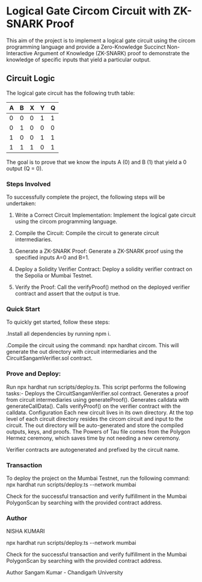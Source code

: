 # Logical Gate Circom Circuit with ZK-SNARK Proof
This aim of the project is  to implement a logical gate circuit using the circom programming language and provide a Zero-Knowledge Succinct Non-Interactive Argument of Knowledge (ZK-SNARK) proof to demonstrate the knowledge of specific inputs that yield a particular output.

## Circuit Logic
The logical gate circuit has the following truth table:

| A | B | X | Y | Q |
|---|---|---|---|---|
| 0 | 0 | 0 | 1 | 1 |
| 0 | 1 | 0 | 0 | 0 |
| 1 | 0 | 0 | 1 | 1 |
| 1 | 1 | 1 | 0 | 1 |

The goal is to prove that we know the inputs A (0) and B (1) that yield a 0 output (Q = 0).

### Steps Involved
To successfully complete the project, the following steps will be undertaken:

1. Write a Correct Circuit Implementation: Implement the logical gate circuit using the circom programming language.

2. Compile the Circuit: Compile the circuit to generate circuit intermediaries.

3. Generate a ZK-SNARK Proof: Generate a ZK-SNARK proof using the specified inputs A=0 and B=1.

4. Deploy a Solidity Verifier Contract: Deploy a solidity verifier contract on the Sepolia or Mumbai Testnet.

5. Verify the Proof: Call the verifyProof() method on the deployed verifier contract and assert that the output is true.

### Quick Start
To quickly get started, follow these steps:

.Install all dependencies by running npm i.

.Compile the circuit using the command: npx hardhat circom. This will generate the out directory with circuit intermediaries and the CircuitSangamVerifier.sol contract.

### Prove and Deploy:

Run npx hardhat run scripts/deploy.ts. This script performs the following tasks:-
Deploys the CircuitSangamVerifier.sol contract.
Generates a proof from circuit intermediaries using generateProof().
Generates calldata with generateCallData().
Calls verifyProof() on the verifier contract with the calldata.
Configuration
Each new circuit lives in its own directory. At the top level of each circuit directory resides the circom circuit and input to the circuit. The out directory will be auto-generated and store the compiled outputs, keys, and proofs. The Powers of Tau file comes from the Polygon Hermez ceremony, which saves time by not needing a new ceremony.

Verifier contracts are autogenerated and prefixed by the circuit name.

### Transaction
To deploy the project on the Mumbai Testnet, run the following command:
npx hardhat run scripts/deploy.ts --network mumbai

Check for the successful transaction and verify fulfillment in the Mumbai PolygonScan by searching with the provided contract address.

### Author
NISHA KUMARI

npx hardhat run scripts/deploy.ts --network mumbai

Check for the successful transaction and verify fulfillment in the Mumbai PolygonScan by searching with the provided contract address.

Author
Sangam Kumar - Chandigarh University
